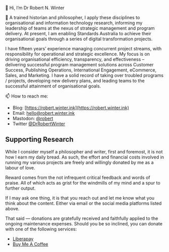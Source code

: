 👋 Hi, I’m Dr Robert N. Winter

👀 A trained historian and philosopher, I apply these disciplines to organisational and information technology research, informing my leadership of teams at the nexus of strategic management and program delivery. At present, I am enabling Standards Australia to achieve their organisational goals through a series of digital transformation projects.

I have fifteen years’ experience managing concurrent project streams, with responsibility for operational and strategic excellence. My focus is on driving organisational efficiency, transparency, and effectiveness – delivering successful program management solutions across Customer Success, Publishing Operations, International Engagement, eCommerce, Sales, and Marketing. I have a solid record of taking over troubled programs / projects, developing new delivery plans, and leading teams to the successful attainment of organisational goals.

📫 How to reach me:
  * Blog: [https://robert.winter.ink](https://robert.winter.ink)
  * Email: [hello@robert.winter.ink](mailto:hello@robert.winter.ink)
  * Mastodon: [@robert](https://social.winter.ink/@robert)
  * Twitter [@DrRobertWinter](https://twitter.com/DrRobertWinter/)

## Supporting Research

While I consider myself a philosopher and writer, first and foremost, it is not how I earn my daily bread. As such, the effort and financial costs involved in running my various projects are freely and willingly donated by me as a labour of love.

Reward comes from the not infrequent critical feedback and words of praise. All of which acts as grist for the windmills of my mind and a spur to further output.

If I may ask one thing, it is that you reach out and let me know what you think about the content. Either via email or the social media platforms listed above.

That said — donations are gratefully received and faithfully applied to the ongoing maintenance expenses. Should you be so inclined, you can donate with one of the following services:

* [Liberapay](https://liberapay.com/robertwinter/)
* [Buy Me A Coffee](https://www.buymeacoffee.com/robertwinter)

<!---
robertnwinter/robertnwinter is a ✨ special ✨ repository because its `README.md` (this file) appears on your GitHub profile.
You can click the Preview link to take a look at your changes.
--->
